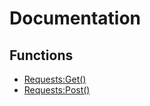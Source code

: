 # Documentation


## Functions
- [Requests:Get()](https://github.com/astriaInight/RBXRequests/blob/main/documentation/get.md)
- [Requests:Post()](https://github.com/astriaInight/RBXRequests/blob/main/documentation/post.md)

